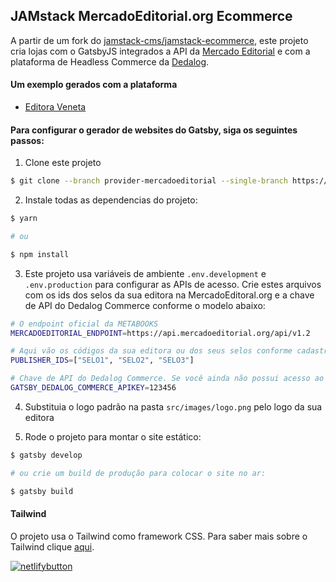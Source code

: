 ## JAMstack MercadoEditorial.org Ecommerce

A partir de um fork do [jamstack-cms/jamstack-ecommerce](https://github.com/jamstack-cms/jamstack-ecommerce/tree/master), este projeto cria lojas com o GatsbyJS integrados a API da [Mercado Editorial](https://www.mercadoeditorial.org/) e com a plataforma de Headless Commerce da [Dedalog](https://dedalog.com.br).

#### Um exemplo gerados com a plataforma

- [Editora Veneta](https://dedalog-commerce-veneta.netlify.app/)

#### Para configurar o gerador de websites do Gatsby, siga os seguintes passos:

1. Clone este projeto

```sh
$ git clone --branch provider-mercadoeditorial --single-branch https://github.com/Dedalog/jamstack-ecommerce-metabooks.git
```

2. Instale todas as dependencias do projeto:

```sh
$ yarn

# ou

$ npm install
```

3. Este projeto usa variáveis de ambiente `.env.development` e `.env.production` para configurar as APIs de acesso. Crie estes arquivos com os ids dos selos da sua editora na MercadoEditoral.org e a chave de API do Dedalog Commerce conforme o modelo abaixo:

```sh
# O endpoint oficial da METABOOKS
MERCADOEDITORIAL_ENDPOINT=https://api.mercadoeditorial.org/api/v1.2

# Aqui vão os códigos da sua editora ou dos seus selos conforme cadastro da Metabooks. Por exemplo: BR0089671 é o selo Zahar da editora Companhia das Letras
PUBLISHER_IDS=["SELO1", "SELO2", "SELO3"]

# Chave de API do Dedalog Commerce. Se você ainda não possui acesso ao Dedalgo Commerce deixe em branco para testar
GATSBY_DEDALOG_COMMERCE_APIKEY=123456
```

4. Substituia o logo padrão na pasta `src/images/logo.png` pelo logo da sua editora

5. Rode o projeto para montar o site estático:

```sh
$ gatsby develop

# ou crie um build de produção para colocar o site no ar:

$ gatsby build
```

#### Tailwind

O projeto usa o Tailwind como framework CSS. Para saber mais sobre o Tailwind clique [aqui](https://tailwindcss.com/docs).

[![netlifybutton](https://www.netlify.com/img/deploy/button.svg)](https://app.netlify.com/start/deploy?repository=https://github.com/Dedalog/jamstack-ecommerce-metabooks)
